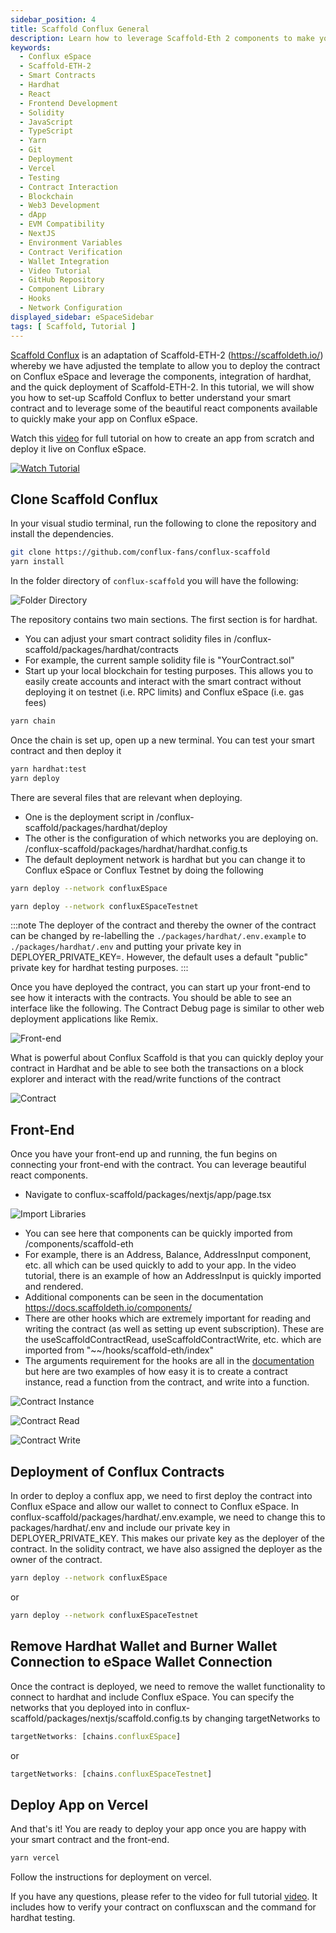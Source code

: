 ```yaml
---
sidebar_position: 4
title: Scaffold Conflux General
description: Learn how to leverage Scaffold-Eth 2 components to make your Conflux App
keywords:
  - Conflux eSpace
  - Scaffold-ETH-2
  - Smart Contracts
  - Hardhat
  - React
  - Frontend Development
  - Solidity
  - JavaScript
  - TypeScript
  - Yarn
  - Git
  - Deployment
  - Vercel
  - Testing
  - Contract Interaction
  - Blockchain
  - Web3 Development
  - dApp
  - EVM Compatibility
  - NextJS
  - Environment Variables
  - Contract Verification
  - Wallet Integration
  - Video Tutorial
  - GitHub Repository
  - Component Library
  - Hooks
  - Network Configuration
displayed_sidebar: eSpaceSidebar
tags: [ Scaffold, Tutorial ]
---
```


[Scaffold Conflux](https://github.com/conflux-fans/conflux-scaffold) is an adaptation of Scaffold-ETH-2 (https://scaffoldeth.io/) whereby we have adjusted the template to allow you to deploy the contract on Conflux eSpace and leverage the components, integration of hardhat, and the quick deployment of Scaffold-ETH-2. In this tutorial, we will show you how to set-up Scaffold Conflux to better understand your smart contract and to leverage some of the beautiful react components available to quickly make your app on Conflux eSpace.

Watch this [video](https://youtu.be/33S0IjGGsQg) for full tutorial on how to create an app from scratch and deploy it live on Conflux eSpace.

[![Watch Tutorial](https://img.youtube.com/vi/33S0IjGGsQg/0.jpg)](https://www.youtube.com/watch?v=33S0IjGGsQg)

## Clone Scaffold Conflux

In your visual studio terminal, run the following to clone the repository and install the dependencies.

```bash
git clone https://github.com/conflux-fans/conflux-scaffold
yarn install
```

In the folder directory of `conflux-scaffold` you will have the following:

![Folder Directory](../img/CfxScaffoldFolderStructure.png)

The repository contains two main sections. The first section is for hardhat.

- You can adjust your smart contract solidity files in /conflux-scaffold/packages/hardhat/contracts
- For example, the current sample solidity file is "YourContract.sol"
- Start up your local blockchain for testing purposes. This allows you to easily create accounts and interact with the smart contract without deploying it on testnet (i.e. RPC limits) and Conflux eSpace (i.e. gas fees)

```bash
yarn chain
```

Once the chain is set up, open up a new terminal. You can test your smart contract and then deploy it

```bash
yarn hardhat:test
yarn deploy
```

There are several files that are relevant when deploying.

- One is the deployment script in /conflux-scaffold/packages/hardhat/deploy
- The other is the configuration of which networks you are deploying on. /conflux-scaffold/packages/hardhat/hardhat.config.ts
- The default deployment network is hardhat but you can change it to Conflux eSpace or Conflux Testnet by doing the following

```bash
yarn deploy --network confluxESpace
```

```bash
yarn deploy --network confluxESpaceTestnet
```

:::note
The deployer of the contract and thereby the owner of the contract can be changed by re-labelling the `./packages/hardhat/.env.example` to `./packages/hardhat/.env` and putting your private key in DEPLOYER_PRIVATE_KEY=. However, the default uses a default "public" private key for hardhat testing purposes.
:::

Once you have deployed the contract, you can start up your front-end to see how it interacts with the contracts. You should be able to see an interface like the following. The Contract Debug page is similar to other web deployment applications like Remix.

![Front-end](../img/FrontEnd.png)

What is powerful about Conflux Scaffold is that you can quickly deploy your contract in Hardhat and be able to see both the transactions on a block explorer and interact with the read/write functions of the contract

![Contract](../img/ContractInteraction.png)

## Front-End

Once you have your front-end up and running, the fun begins on connecting your front-end with the contract. You can leverage beautiful react components.

- Navigate to conflux-scaffold/packages/nextjs/app/page.tsx

![Import Libraries](../img/Components.png)

- You can see here that components can be quickly imported from /components/scaffold-eth
- For example, there is an Address, Balance, AddressInput component, etc. all which can be used quickly to add to your app. In the video tutorial, there is an example of how an AddressInput is quickly imported and rendered.
- Additional components can be seen in the documentation https://docs.scaffoldeth.io/components/
- There are other hooks which are extremely important for reading and writing the contract (as well as setting up event subscription). These are the useScaffoldContractRead, useScaffoldContractWrite, etc. which are imported from "~~/hooks/scaffold-eth/index"
- The arguments requirement for the hooks are all in the [documentation](https://docs.scaffoldeth.io/components/) but here are two examples of how easy it is to create a contract instance, read a function from the contract, and write into a function.

![Contract Instance](../img/ContractInstance.png)

![Contract Read](../img/ContractRead.png)

![Contract Write](../img/ContractWrite.png)

## Deployment of Conflux Contracts

In order to deploy a conflux app, we need to first deploy the contract into Conflux eSpace and allow our wallet to connect to Conflux eSpace. In conflux-scaffold/packages/hardhat/.env.example, we need to change this to packages/hardhat/.env and include our private key in DEPLOYER_PRIVATE_KEY. This makes our private key as the deployer of the contract. In the solidity contract, we have also assigned the deployer as the owner of the contract.

```bash
yarn deploy --network confluxESpace
```

or

```bash
yarn deploy --network confluxESpaceTestnet
```

## Remove Hardhat Wallet and Burner Wallet Connection to eSpace Wallet Connection

Once the contract is deployed, we need to remove the wallet functionality to connect to hardhat and include Conflux eSpace. You can specify the networks that you deployed into in conflux-scaffold/packages/nextjs/scaffold.config.ts by changing targetNetworks to

```javascript
targetNetworks: [chains.confluxESpace]
```

or

```javascript
targetNetworks: [chains.confluxESpaceTestnet]
```

## Deploy App on Vercel

And that's it! You are ready to deploy your app once you are happy with your smart contract and the front-end.

```bash
yarn vercel
```

Follow the instructions for deployment on vercel.

If you have any questions, please refer to the video for full tutorial [video](https://youtu.be/33S0IjGGsQg). It includes how to verify your contract on confluxscan and the command for hardhat testing.
